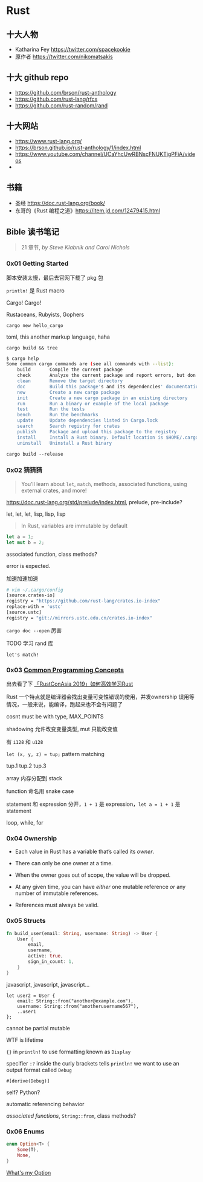 # Rust

## 十大人物

- Katharina Fey https://twitter.com/spacekookie
- 原作者 https://twitter.com/nikomatsakis

## 十大 github repo

- https://github.com/brson/rust-anthology
- https://github.com/rust-lang/rfcs
- https://github.com/rust-random/rand



## 十大网站

- https://www.rust-lang.org/
- https://brson.github.io/rust-anthology/1/index.html
- https://www.youtube.com/channel/UCaYhcUwRBNscFNUKTjgPFiA/videos
- 

## 书籍

- 圣经 https://doc.rust-lang.org/book/
- 东哥的《Rust 编程之道》https://item.jd.com/12479415.html



## Bible 读书笔记



> 21 章节, *by Steve Klabnik and Carol Nichols*



### 0x01 Getting Started

脚本安装太慢，最后去官网下载了 pkg 包

`println!` 是 Rust macro

Cargo! Cargo!

Rustaceans, Rubyists, Gophers

`cargo new hello_cargo`

toml, this another markup language, haha

`cargo build && tree`

```bash
$ cargo help
Some common cargo commands are (see all commands with --list):
    build       Compile the current package
    check       Analyze the current package and report errors, but don't build object files
    clean       Remove the target directory
    doc         Build this package's and its dependencies' documentation
    new         Create a new cargo package
    init        Create a new cargo package in an existing directory
    run         Run a binary or example of the local package
    test        Run the tests
    bench       Run the benchmarks
    update      Update dependencies listed in Cargo.lock
    search      Search registry for crates
    publish     Package and upload this package to the registry
    install     Install a Rust binary. Default location is $HOME/.cargo/bin
    uninstall   Uninstall a Rust binary
```

`cargo build --release`

### 0x02 猜猜猜

> You’ll learn about `let`, `match`, methods, associated functions, using external crates, and more! 

https://doc.rust-lang.org/std/prelude/index.html, prelude, pre-include?

let, let, let, lisp, lisp, lisp

>  In Rust, variables are immutable by default

```rust
let a = 1;
let mut b = 2;
```

associated function, class methods?

error is expected.

加速加速加速

```bash
# vim ~/.cargo/config
[source.crates-io]
registry = "https://github.com/rust-lang/crates.io-index"
replace-with = 'ustc'
[source.ustc]
registry = "git://mirrors.ustc.edu.cn/crates.io-index"
```

`cargo doc --open` 厉害

TODO 学习 rand 库

`let's match!`

### 0x03 [Common Programming Concepts](https://doc.rust-lang.org/book/ch03-00-common-programming-concepts.html#common-programming-concepts)

出去看了下 [「RustConAsia 2019」如何高效学习Rust](https://zhuanlan.zhihu.com/p/63232238)

Rust 一个特点就是编译器会找出变量可变性错误的使用，并发ownership 误用等情况，一般来说，能编译，跑起来也不会有问题了

cosnt must be with type, MAX_POINTS

shadowing 允许改变变量类型, mut 只能改变值

有 `i128` 和 `u128`

`let (x, y, z) = tup;` pattern matching

tup.1 tup.2 tup.3

array 内存分配到 stack

function  命名用 snake case

statement 和 expression 分开，`1 + 1` 是 expression，`let a = 1 + 1` 是 statement

loop, while, for

### 0x04 Ownership

- Each value in Rust has a variable that’s called its *owner*.
- There can only be one owner at a time.
- When the owner goes out of scope, the value will be dropped.



- At any given time, you can have *either* one mutable reference *or* any number of immutable references.
- References must always be valid.



### 0x05 Structs

```rust
fn build_user(email: String, username: String) -> User {
    User {
        email,
        username,
        active: true,
        sign_in_count: 1,
    }
}
```

javascript, javascript, javascript...

```
let user2 = User {
    email: String::from("another@example.com"),
    username: String::from("anotherusername567"),
    ..user1
};
```

cannot be partial mutable

WTF is lifetime

`{}` in `println!` to use formatting known as `Display`

specifier `:?` inside the curly brackets tells `println!` we want to use an output format called `Debug`

`#[derive(Debug)]`

self? Python?

automatic referencing behavior

*associated functions*, `String::from`, class methods?

### 0x06 Enums

```rust
enum Option<T> {
    Some(T),
    None,
}
```

[What's my Option](https://doc.rust-lang.org/std/option/enum.Option.html)

